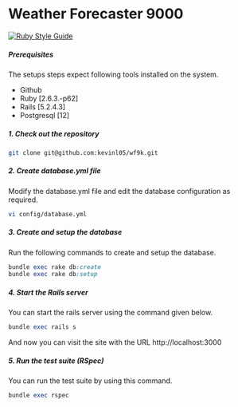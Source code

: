 # Weather Forecaster 9000

[![Ruby Style Guide](https://img.shields.io/badge/code_style-rubocop-brightgreen.svg)](https://github.com/rubocop-hq/rubocop)

##### Prerequisites

The setups steps expect following tools installed on the system.

- Github
- Ruby [2.6.3.-p62]
- Rails [5.2.4.3]
- Postgresql [12]

##### 1. Check out the repository

```bash
git clone git@github.com:kevinl05/wf9k.git
```

##### 2. Create database.yml file

Modify the database.yml file and edit the database configuration as required.

```bash
vi config/database.yml
```

##### 3. Create and setup the database

Run the following commands to create and setup the database.

```ruby
bundle exec rake db:create
bundle exec rake db:setup
```

##### 4. Start the Rails server

You can start the rails server using the command given below.

```ruby
bundle exec rails s
```

And now you can visit the site with the URL http://localhost:3000

##### 5. Run the test suite (RSpec)

You can run the test suite by using this command.

```ruby
bundle exec rspec
```
